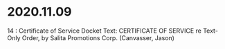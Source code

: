 # 2020.11.09

14 : Certificate of Service
Docket Text: CERTIFICATE OF SERVICE re Text-Only Order, by Salita Promotions Corp. (Canvasser, Jason) 
